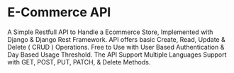 # E-Commerce API

A Simple Restfull API to Handle a Ecommerce Store, Implemented with Django & Django Rest Framework. API offers basic Create, Read, Update & Delete ( CRUD ) Operations. Free to Use with User Based Authentication & Day Based Usage Threshold. The API Support Multiple Languages Support with GET, POST, PUT, PATCH, & Delete Methods.
